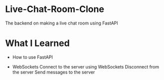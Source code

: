 # Live-Chat-Room-Clone
The backend on making a live chat room using FastAPI

# What I Learned

* How to use FastAPI

* WebSockets
    Connect to the server using WebSockets
    Disconnect from the server
    Send messages to the server
